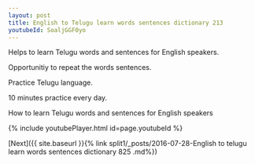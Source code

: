 ```yaml
---
layout: post
title: English to Telugu learn words sentences dictionary 213 
youtubeId: SoaljGGF0yo
---
```

 
 
Helps to learn Telugu words and sentences for English speakers.

Opportunitiy to repeat the words sentences. 

Practice Telugu language. 
 
10 minutes practice every day. 
 
How to learn Telugu words and sentences for English speakers 
 
{% include youtubePlayer.html id=page.youtubeId %}
 
 
[Next]({{ site.baseurl }}{% link  split1/_posts/2016-07-28-English to telugu learn words sentences dictionary 825 .md%})
 
